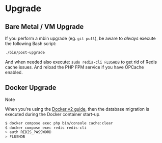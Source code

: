 # Upgrade

## Bare Metal / VM Upgrade

If you perform a mbin upgrade (eg. `git pull`), be aware to _always_ execute the following Bash script:

```bash
./bin/post-upgrade
```

And when needed also execute: `sudo redis-cli FLUSHDB` to get rid of Redis cache issues. And reload the PHP FPM service if you have OPCache enabled.

## Docker Upgrade

> [!Note]
> When you're using the [Docker v2 guide](docker/v2/), then the database migration is executed during the Docker container start-up.

```bash
$ docker compose exec php bin/console cache:clear
$ docker compose exec redis redis-cli
> auth REDIS_PASSWORD
> FLUSHDB
```
